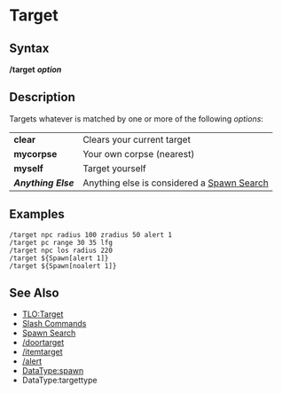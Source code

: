 # Target

## Syntax

**/target** _**option**_

## Description

Targets whatever is matched by one or more of the following _options_:

|  |  |
| :--- | :--- |
| **clear** | Clears your current target |
| **mycorpse** | Your own corpse \(nearest\) |
| **myself** | Target yourself |
| _**Anything Else**_ | Anything else is considered a [Spawn Search](../../general-information/spawn-search.md) |

## Examples

```text
/target npc radius 100 zradius 50 alert 1
/target pc range 30 35 lfg
/target npc los radius 220
/target ${Spawn[alert 1]}
/target ${Spawn[noalert 1]}
```

## See Also

* [TLO:Target](../../data-types-and-top-level-objects/top-level-objects/tlo-target.md)
* [Slash Commands](./)
* [Spawn Search](../../general-information/spawn-search.md)
* [/doortarget](doortarget.md)
* [/itemtarget](itemtarget.md)
* [/alert](alert.md)
* [DataType:spawn](../../data-types-and-top-level-objects/data-types/datatype-spawn.md)
* DataType:targettype

